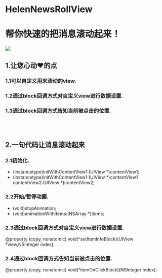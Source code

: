 # HelenNewsRollView
帮你快速的把消息滚动起来！
==================================================
![](https://github.com/helenluo/RollView/HelenNewsRollView/Assets.xcassets/xiaoguo.imageset/xiaoguo.png)

1.让您心动❤️的点
---------------------------------------------
### 1.1可以自定义用来滚动的view. 
### 1.2通过block回调方式对自定义view进行数据设置.
### 1.3通过block回调方式告知当前被点击的位置.
<br><br>

2.一句代码让消息滚动起来
--------------------------------------------------
### 2.1初始化.
- (instancetype)initWithContentView1:(UIView *)contentView1;
- (instancetype)initWithContentView1:(UIView *)contentView1 contentView2:(UIView *)contentView2;
### 2.2开始/暂停动画.
- (void)stopAnimation;
- (void)animationWithItems:(NSArray *)items;
### 2.3通过block回调方式对自定义view进行数据设置.
@property (copy, nonatomic) void(^setItemInfoBlock)(UIView *view,NSInteger index);
### 2.4通过block回调方式告知当前被点击的位置.
@property (copy, nonatomic) void(^itemOnClickBlock)(NSInteger index); 
